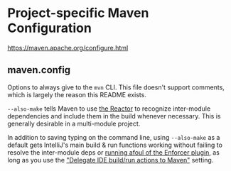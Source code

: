 Project-specific Maven Configuration
====================================

<https://maven.apache.org/configure.html>

maven.config
------------

Options to always give to the `mvn` CLI. This file doesn't support comments,
which is largely the reason this README exists.

`--also-make` tells Maven to use [the Reactor] to recognize inter-module
dependencies and include them in the build whenever necessary. This is generally
desirable in a multi-module project.

In addition to saving typing on the command line, using `--also-make` as a
default gets IntelliJ's main build & run functions working without failing to
resolve the inter-module deps or [running afoul of the Enforcer plugin][1], as
long as you use the ["Delegate IDE build/run actions to Maven"][2] setting.

[the Reactor]: https://maven.apache.org/guides/mini/guide-multiple-modules.html
[1]: https://maven.apache.org/enforcer/enforcer-rules/reactorModuleConvergence.html
[2]: https://www.jetbrains.com/help/idea/delegate-build-and-run-actions-to-maven.html
